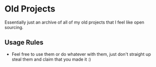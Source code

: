 
# Old Projects

Essentially just an archive of all of my old projects that I feel like open sourcing.



## Usage Rules

- Feel free to use them or do whatever with them, just don't straight up steal them and claim that you made it :)

